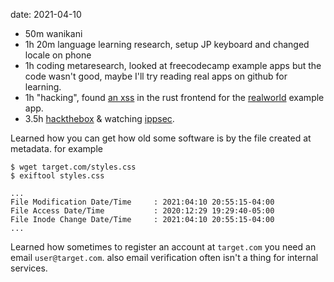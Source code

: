 date: 2021-04-10


- 50m wanikani
- 1h 20m language learning research, setup JP keyboard and changed locale on phone
- 1h coding metaresearch, looked at freecodecamp example apps but the code wasn't good, maybe I'll try reading real apps on github for learning.
- 1h "hacking", found [an xss](https://github.com/jetli/rust-yew-realworld-example-app/issues/18) in the rust frontend for the [realworld](https://github.com/gothinkster/realworld) example app.
- 3.5h [hackthebox](https://www.hackthebox.eu/) & watching [ippsec](https://www.youtube.com/c/ippsec/videos).


Learned how you can get how old some software is by the file created at metadata. for example
```
$ wget target.com/styles.css
$ exiftool styles.css

...
File Modification Date/Time     : 2021:04:10 20:55:15-04:00
File Access Date/Time           : 2020:12:29 19:29:40-05:00
File Inode Change Date/Time     : 2021:04:10 20:55:15-04:00
...
```


Learned how sometimes to register an account at `target.com` you need an email `user@target.com`. also email verification often isn't a thing for internal services.
